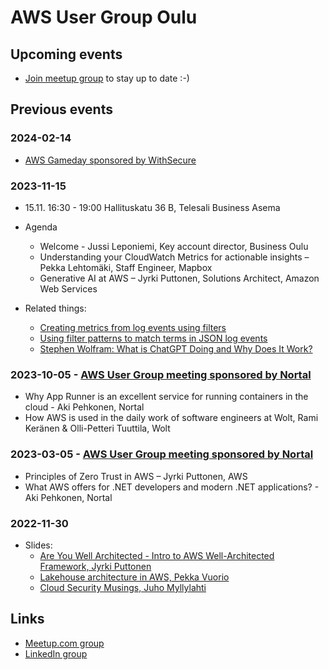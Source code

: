 # AWS User Group Oulu

## Upcoming events

  * [Join meetup group](https://www.meetup.com/aws-user-group-oulu/) to stay up to date :-)

## Previous events

### 2024-02-14

  * [AWS Gameday sponsored by WithSecure](https://www.meetup.com/aws-user-group-oulu/events/298773273/)

### 2023-11-15

  * 15.11. 16:30 - 19:00 Hallituskatu 36 B, Telesali Business Asema
  * Agenda
    - Welcome - Jussi Leponiemi, Key account director, Business Oulu
    - Understanding your CloudWatch Metrics for actionable insights – Pekka Lehtomäki, Staff Engineer, Mapbox
    - Generative AI at AWS – Jyrki Puttonen, Solutions Architect, Amazon Web Services

  * Related things:
     - [Creating metrics from log events using filters](https://docs.aws.amazon.com/AmazonCloudWatch/latest/logs/MonitoringLogData.html)
     - [Using filter patterns to match terms in JSON log events
](https://docs.aws.amazon.com/AmazonCloudWatch/latest/logs/FilterAndPatternSyntax.html#matching-terms-json-log-events)
     - [Stephen Wolfram: What is ChatGPT Doing and Why Does It Work?](https://writings.stephenwolfram.com/2023/02/what-is-chatgpt-doing-and-why-does-it-work/)

### 2023-10-05 - [AWS User Group meeting sponsored by Nortal](https://www.meetup.com/aws-user-group-oulu/events/296272119/)

 * Why App Runner is an excellent service for running containers in the cloud - Aki Pehkonen, Nortal
 * How AWS is used in the daily work of software engineers at Wolt, Rami Keränen & Olli-Petteri Tuuttila, Wolt

### 2023-03-05 - [AWS User Group meeting sponsored by Nortal](https://www.meetup.com/aws-user-group-oulu/events/293014402/)

 * Principles of Zero Trust in AWS – Jyrki Puttonen, AWS
 * What AWS offers for .NET developers and modern .NET applications? - Aki Pehkonen, Nortal


### 2022-11-30

* Slides:
  - [Are You Well Architected - Intro to AWS Well-Architected Framework, Jyrki Puttonen](https://github.com/awsoulu/awsoulu.github.io/raw/main/AWSUG%20Oulu%20-%20Are%20you%20well%20architected.pdf)
  - [Lakehouse architecture in AWS, Pekka Vuorio](https://github.com/awsoulu/awsoulu.github.io/raw/main/Lakehouse%20architecture%20in%20AWS%20.pdf) 
  - [Cloud Security Musings, Juho Myllylahti](https://github.com/awsoulu/awsoulu.github.io/raw/main/Cloud%20Security%20presentation%202022-10-25%20v1.pdf)

## Links

- [Meetup.com group](https://www.meetup.com/aws-user-group-oulu/)
- [LinkedIn group](https://www.linkedin.com/groups/9041511/)
